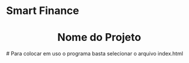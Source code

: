 # Smart Finance
<h1 align="center">Nome do Projeto</h1>
#
Para colocar em uso o programa basta selecionar o arquivo index.html
